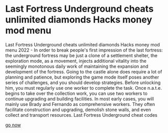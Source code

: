 # Last Fortress Underground cheats unlimited diamonds Hacks money mod menu

Last Fortress Underground cheats unlimited diamonds Hacks money mod menu 2022 - In order to break people's first impression of the last fortress: the underground fortress may be just a clone of a settlement shelter, the exploration mode, as a movement, injects additional vitality into the seemingly monotonous daily work of maintaining the expansion and development of the fortress. Going to the castle alone does require a lot of planning and patience, but exploring the game mode itself poses another series of challenges, and you should develop strategies. Before unlocking him, you must regularly use one worker to complete the task. Once n.a.t.e. begins to take over the collection work, you can use two workers to continue upgrading and building facilities. In most early cases, you will mainly use Brady and Fernando as comprehensive workers. They often facilitate construction and upgrading, demolish stone walls, and even collect and transport resources. Last Fortress Underground cheat codes

<a href="https://growhunt.top/last-fortress-underground/">go now</a>
